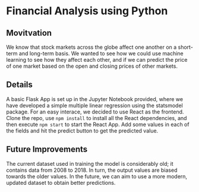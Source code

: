 # Financial Analysis using Python

## Movitvation
We know that stock markets across the globe affect one another on a short-term and long-term basis. We wanted to see how we could use machine learning to see how they affect each other, and if we can predict the price of one market based on the open and closing prices of other markets. 

## Details
A basic Flask App is set up in the Jupyter Notebook provided, where we have developed a simple multiple linear regression using the statsmodel package. For an easy interace, we decided to use React as the frontend. Clone the repo, use ```npm install``` to install all the React dependencies, and then execute ```npm start``` to start the React App. Add some values in each of the fields and hit the predict button to get the predicted value.

## Future Improvements
The current dataset used in training the model is considerably old; it contains data from 2008 to 2018. In turn, the output values are biased towards the older values. In the future, we can aim to use a more modern, updated dataset to obtain better predictions.

##
